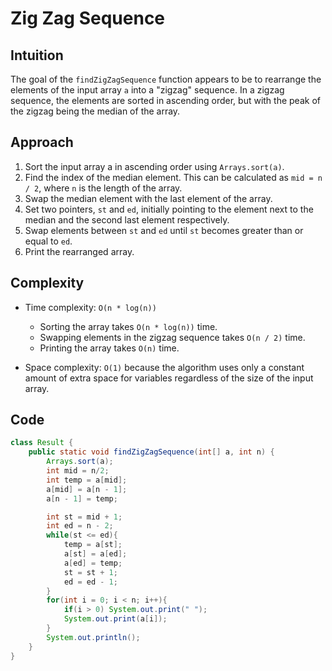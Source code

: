 # Zig Zag Sequence

## Intuition

The goal of the `findZigZagSequence` function appears to be to rearrange the elements of the input array `a` into a "zigzag" sequence. In a zigzag sequence, the elements are sorted in ascending order, but with the peak of the zigzag being the median of the array.

## Approach

1. Sort the input array a in ascending order using `Arrays.sort(a)`.
2. Find the index of the median element. This can be calculated as `mid = n / 2`, where `n` is the length of the array.
3. Swap the median element with the last element of the array.
4. Set two pointers, `st` and `ed`, initially pointing to the element next to the median and the second last element respectively.
5. Swap elements between `st` and `ed` until `st` becomes greater than or equal to `ed`.
6. Print the rearranged array.

## Complexity

- Time complexity: `O(n * log(n))`

  - Sorting the array takes `O(n * log(n))` time.
  - Swapping elements in the zigzag sequence takes `O(n / 2)` time.
  - Printing the array takes `O(n)` time.

- Space complexity: `O(1)` because the algorithm uses only a constant amount of extra space for variables regardless of the size of the input array.

## Code

```java
class Result {
    public static void findZigZagSequence(int[] a, int n) {
        Arrays.sort(a);
        int mid = n/2;
        int temp = a[mid];
        a[mid] = a[n - 1];
        a[n - 1] = temp;

        int st = mid + 1;
        int ed = n - 2;
        while(st <= ed){
            temp = a[st];
            a[st] = a[ed];
            a[ed] = temp;
            st = st + 1;
            ed = ed - 1;
        }
        for(int i = 0; i < n; i++){
            if(i > 0) System.out.print(" ");
            System.out.print(a[i]);
        }
        System.out.println();
    }
}
```
